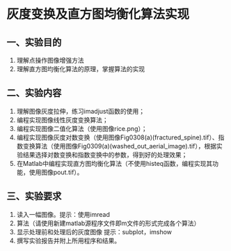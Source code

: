 # 灰度变换及直方图均衡化算法实现

## 一、实验目的

1. 理解点操作图像增强方法
2. 理解直方图均衡化算法的原理，掌握算法的实现

## 二、实验内容

1. 理解图像灰度拉伸，练习imadjust函数的使用；
2. 编程实现图像线性灰度变换算法；
3. 编程实现图像二值化算法（使用图像rice.png）；
4. 编程实现图像灰度对数变换（使用图像Fig0308(a)(fractured_spine).tif）、指数变换算法（使用图像Fig0309(a)(washed_out_aerial_image).tif），根据实验结果选择对数变换和指数变换中的参数，得到好的处理效果；
5. 在Matlab中编程实现直方图均衡化算法（不使用histeq函数，编程实现其功能，使用图像pout.tif）。

## 三、实验要求

1. 读入一幅图像。提示：使用imread
2. 算法（请使用新建matlab源程序文件即m文件的形式完成各个算法）
3. 显示处理前和处理后的灰度图像 提示：subplot，imshow
4. 撰写实验报告并附上所用程序和结果。
